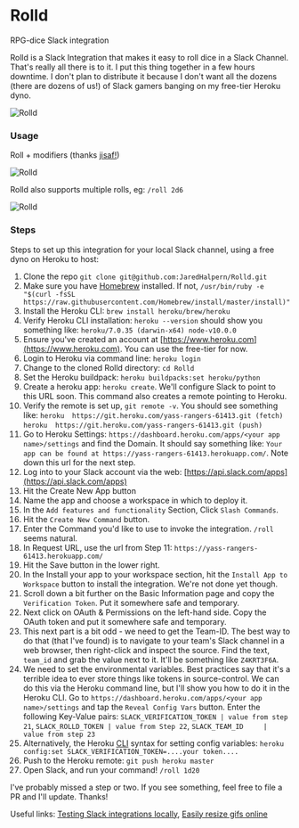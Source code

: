 # Rolld
RPG-dice Slack integration

Rolld is a Slack Integration that makes it easy to roll dice in a Slack Channel. That's really all there is to it. I put this thing together in a few hours downtime. I don't plan to distribute it because I don't want all the dozens (there are dozens of us!) of Slack gamers banging on my free-tier Heroku dyno.


![Rolld](https://i.imgur.com/LPPo1BS.gif)


### Usage

Roll + modifiers (thanks [jisaf!](https://github.com/jisaf))

![Rolld](https://i.imgur.com/aL5LdwM.png)

Rolld also supports multiple rolls, eg: `/roll 2d6`

![Rolld](https://i.imgur.com/wWfiY08.png)

### Steps

Steps to set up this integration for your local Slack channel, using a free dyno on Heroku to host:

1. Clone the repo `git clone git@github.com:JaredHalpern/Rolld.git`
2. Make sure you have [Homebrew](https://brew.sh/) installed. If not, `/usr/bin/ruby -e "$(curl -fsSL https://raw.githubusercontent.com/Homebrew/install/master/install)"`
3. Install the Heroku CLI: `brew install heroku/brew/heroku`
4. Verify Heroku CLI installation: 
  `heroku --version` should show you something like: 
  `heroku/7.0.35 (darwin-x64) node-v10.0.0`
5. Ensure you've created an account at [https://www.heroku.com](https://www.heroku.com). You can use the free-tier for now.
6. Login to Heroku via command line: `heroku login`
7. Change to the cloned Rolld directory: `cd Rolld`
8. Set the Heroku buildpack: `heroku buildpacks:set heroku/python`
9. Create a heroku app: `heroku create`. We'll configure Slack to point to this URL soon. This command also creates a remote pointing to Heroku.
10. Verify the remote is set up, `git remote -v`.
You should see something like: 
  `heroku  https://git.heroku.com/yass-rangers-61413.git (fetch)`
  `heroku  https://git.heroku.com/yass-rangers-61413.git (push)`
11. Go to Heroku Settings: `https://dashboard.heroku.com/apps/<your app name>/settings` and find the Domain. 
  It should say something like: `Your app can be found at https://yass-rangers-61413.herokuapp.com/`. Note down this url for the next step.
12. Log into to your Slack account via the web: [https://api.slack.com/apps](https://api.slack.com/apps)
13. Hit the Create New App button
14. Name the app and choose a workspace in which to deploy it.
15. In the `Add features and functionality` Section, Click `Slash Commands`.
16. Hit the `Create New Command` button.
17. Enter the Command you'd like to use to invoke the integration. `/roll` seems natural.
18. In Request URL, use the url from Step 11: `https://yass-rangers-61413.herokuapp.com/`
19. Hit the Save button in the lower right.
20. In the Install your app to your workspace section, hit the `Install App to Workspace` button to install the integration. We're not done yet though.
21. Scroll down a bit further on the Basic Information page and copy the `Verification Token`. Put it somewhere safe and temporary.
22. Next click on OAuth & Permissions on the left-hand side. Copy the OAuth token and put it somewhere safe and temporary.
23. This next part is a bit odd - we need to get the Team-ID. The best way to do that (that I've found) is to navigate to your team's Slack channel in a web browser, then right-click and inspect the source. Find the text, `team_id` and grab the value next to it. It'll be something like `Z4KRT3F6A`.
24. We need to set the environmental variables. Best practices say that it's a terrible idea to ever store things like tokens in source-control. We can do this via the Heroku command line, but I'll show you how to do it in the Heroku CLI. Go to `https://dashboard.heroku.com/apps/<your app name>/settings` and tap the `Reveal Config Vars` button. Enter the following Key-Value pairs: `SLACK_VERIFICATION_TOKEN | value from step 21`, `SLACK_ROLLD_TOKEN | value from Step 22`, `SLACK_TEAM_ID     | value from step 23`
25. Alternatively, the Heroku [CLI](https://devcenter.heroku.com/articles/config-vars) syntax for setting config variables: `heroku config:set SLACK_VERIFICATION_TOKEN=....your token....`
26. Push to the Heroku remote: `git push heroku master`
27. Open Slack, and run your command! `/roll 1d20`

I've probably missed a step or two. If you see something, feel free to file a PR and I'll update. Thanks!

Useful links:
[Testing Slack integrations locally](https://api.slack.com/tutorials/tunneling-with-ngrok), [Easily resize gifs online](https://ezgif.com/)
